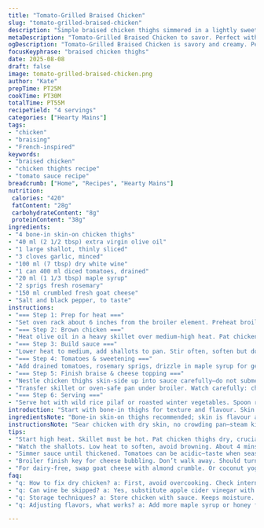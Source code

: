 ```yaml
---
title: "Tomato-Grilled Braised Chicken"
slug: "tomato-grilled-braised-chicken"
description: "Simple braised chicken thighs simmered in a lightly sweetened tomato sauce with fresh rosemary and tangy goat cheese melted on top. Substitutes wine for apple cider vinegar for acidity. The chicken first sears in olive oil until golden and just firm, then simmers gently to remain juicy. Using goat cheese adds a creamy tang replacing parmigiano reggiano, delivering a less salty, softer crust under the broiler. Fresh rosemary swaps thyme for a piney aroma. Cooking times shifted slightly, with closer attention to visual and tactile cues like sauce bubbling speed and cheese golden color. No gluten, nuts, eggs, or lactose-free except for the cheese replacement. Final dish best with wild rice or roasted root vegetables."
metaDescription: "Tomato-Grilled Braised Chicken to savor. Perfect with wild rice and roasted veggies. A blend of rich flavors and textures."
ogDescription: "Tomato-Grilled Braised Chicken is savory and creamy. Perfect pairing with earthy sides. Elevated every bite, unforgettable meal."
focusKeyphrase: "braised chicken thighs"
date: 2025-08-08
draft: false
image: tomato-grilled-braised-chicken.png
author: "Kate"
prepTime: PT25M
cookTime: PT30M
totalTime: PT55M
recipeYield: "4 servings"
categories: ["Hearty Mains"]
tags:
- "chicken"
- "braising"
- "French-inspired"
keywords:
- "braised chicken"
- "chicken thights recipe"
- "tomato sauce recipe"
breadcrumb: ["Home", "Recipes", "Hearty Mains"]
nutrition: 
 calories: "420"
 fatContent: "28g"
 carbohydrateContent: "8g"
 proteinContent: "38g"
ingredients:
- "4 bone-in skin-on chicken thighs"
- "40 ml (2 1/2 tbsp) extra virgin olive oil"
- "1 large shallot, thinly sliced"
- "3 cloves garlic, minced"
- "100 ml (7 tbsp) dry white wine"
- "1 can 400 ml diced tomatoes, drained"
- "20 ml (1 1/3 tbsp) maple syrup"
- "2 sprigs fresh rosemary"
- "150 ml crumbled fresh goat cheese"
- "Salt and black pepper, to taste"
instructions:
- "=== Step 1: Prep for heat ==="
- "Set oven rack about 6 inches from the broiler element. Preheat broiler to high. DO NOT skip this. Quick preheat minimizes sticking and uneven browning later."
- "=== Step 2: Brown chicken ==="
- "Heat olive oil in a heavy skillet over medium-high heat. Pat chicken thighs dry; season liberally with salt and pepper. Sear skin side down first, hear that crisp crackle? Don’t touch for 5-7 minutes—skin releases when properly browned. Flip, cook 3 minutes more until skin golden but interior still soft. Remove to plate; juices in pan are flavour gold."
- "=== Step 3: Build sauce ==="
- "Lower heat to medium, add shallots to pan. Stir often, soften but don’t brown (look for translucency), about 4 minutes. Add garlic last 30 seconds—smells pop. Pour in wine. Use wooden spoon to scrape browned bits stuck on bottom. Let simmer; slow bubbles, slightly gluey sauce means flavour concentrated. Reduce by half, should coat back of spoon."
- "=== Step 4: Tomatoes & sweetening ==="
- "Add drained tomatoes, rosemary sprigs, drizzle in maple syrup for gentle sweetness and depth (can substitute honey or agave). Bring sauce to low boil, then simmer about 8 minutes. Sauce will thicken, aromatics bloom. Taste. Adjust salt and pepper—tomatoes can be acidic."
- "=== Step 5: Finish braise & cheese topping ==="
- "Nestle chicken thighs skin-side up into sauce carefully—do not submerge the crispy skin or it will get soggy. Scatter crumbled goat cheese over chicken (crumbled goat cheese melts creamy rather than hard like parmesan; soft tang balances acid)."
- "Transfer skillet or oven-safe pan under broiler. Watch carefully: cheese should bubble and turn golden brown with tiny blister spots in 5-7 minutes. Chicken cooked through when juices run clear and internal temp hits 75°C (165°F), skin crisp and cheese bubbly. Remove sprigs rosemary before serving."
- "=== Step 6: Serving ==="
- "Serve hot with wild rice pilaf or roasted winter vegetables. Spoon rich tomato sauce alongside without drowning skin crispness."
introduction: "Start with bone-in thighs for texture and flavour. Skin provides fat for seasoning sauce and browning; don’t skip for pure blonde breast meat here—too dry. Oil hot but not smoking; that sizzle is non-negotiable to seal moisture. Patience browning skin—resist flipping prematurely or skin tears, losing precious crisp. Shallots over onions give subtler aroma, less harsh bite. Garlic added at last moment guards against burning bitterness. Deglazing is not a step; it's a flavour rescue mission—scraping those fond bits makes sauce sing instead of flat tomato mush. Maple syrup layered gently ups the complexity, less sweet than honey’s punch. Rosemary—piney, woody, more gripping than thyme—anchors tomato. Crumbled goat cheese trick: melts softer, blending acid and creamy, no gritty parm crust here. Broiler finish fast, watch closely or cheese blackens. Sear then braise, combo builds layers. Visual cues—bubbling, golden cheese, skin crackle, thickened sauce—best timer."
ingredientsNote: "Bone-in skin-on thighs recommended; skin is flavour and texture powerhouse here. If dry or pressed for time, boneless skinless breasts possible but watch closely to avoid dryness—brief sear, then lower oven finish without broiler crisp step. Wine adds acid complexity; substitute dry white vermouth, dry sherry, or apple cider vinegar diluted 50% with water if no wine. Maple syrup softens sauce acidity with smooth sweetness; honey or agave valid swaps—adjust quantity to taste. Fresh rosemary critical; dried rosemary works but use moderate amounts to avoid bitterness. Goat cheese chosen over parmigiano reggiano to avoid lactose, reduce salt, introduce creamy tang and melting texture. Olive oil should be fresh, mild heat stable varietal—avoid burner smoking, or use neutral oil if preferred. Garlic and shallot combo layers base flavour without harshness. Tomatoes canned best drained to avoid watery sauce. Salt measured after reduction to avoid overseasoning. Pepper fresh cracked for fragrance."
instructionsNote: "Sear chicken with dry skin, no crowding pan—steam kills crisp. Browning creates fond—the caramelized sticky bits under pan—crucial base for sauce depth; an overlooked step in quick cooks, but essential. Softening shallots low-medium heat pulls out sweetness without bitter edges; don’t rush with high flame. Garlic delicate; add last second to prevent burnt acridity. Deglaze hot pan with wine; look for immediate bubbles and sound change as liquid lifts stuck bits. Sauce simmer should be gentle to thicken without evaporating too fast or burning. Tomatoes dynamics vary brand to brand—judge reduction time by thickness, moving pan gently to check viscosity. Cheese topping timing critical—too long in broiler and cheese is burnt, bitter, too short and it will be mushy and bland. Always use an oven-safe pan for easy transfer to broiler—cast iron ideal for even heat, care taking when moving hot heavy pans. Let chicken rest briefly if time allows for juicier texture. Taste constantly throughout to calibrate seasoning—tomatoes, vinegar substitutes, cheese saltiness all affect balance. Serve immediately for best texture contrasts."
tips:
- "Start high heat. Skillet must be hot. Pat chicken thighs dry, crucial for crisp skin. Too wet? Skin will steam. Use paper towels. Sear skin side first for at least 5 minutes. Listen for that sizzle; don't touch it. Patience leads to nicely browned skin."
- "Watch the shallots. Low heat to soften, avoid browning. About 4 mins till translucent. Garlic last 30 seconds. Prevents bitter taste from burning. Scrape fond with wine; all those sticky bits add flavor. Reduced concentration is the goal."
- "Simmer sauce until thickened. Tomatoes can be acidic—taste when seasoning. Maple syrup will balance sharpness. If too thick, splash in water or wine. Timing critical on sauce bubbling. Too fast? Might burn. Control heat carefully."
- "Broiler finish key for cheese bubbling. Don’t walk away. Should turn golden in about 5-7 minutes. Keep an eye on chicken; 75°C means done. Watch skin doesn’t get soggy. Remove rosemary sprigs before serving, easy enough but often overlooked."
- "For dairy-free, swap goat cheese with almond crumble. Or coconut yogurt topping. Adjust broiler time as needed. Boneless breast? Be cautious; less moisture. Want a touch of sweetness? Honey instead of maple works too. Just a bit lighter in sauce."
faq:
- "q: How to fix dry chicken? a: First, avoid overcooking. Check internal temp. Use thighs for moisture. If breasts, sear briefly, skip broiler. Rest chicken to retain juices."
- "q: Can wine be skipped? a: Yes, substitute apple cider vinegar with water. Up to half dilution works. Adds enough acidity. Use with caution; sharper smell can dominate."
- "q: Storage techniques? a: Store chicken with sauce. Keeps moisture. Best reheated gently. Do not add cheese until serving. Crisp texture matters. Try layering to avoid sogginess."
- "q: Adjusting flavors, what works? a: Add more maple syrup or honey for balance. Salt after simmering. Tomatoes vary. Some sweeter, some tart. Test flavors constantly."

---
```

